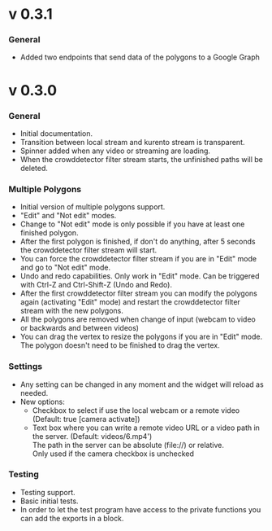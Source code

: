 v 0.3.1
==============

### General

- Added two endpoints that send data of the polygons to a Google Graph


v 0.3.0
==============


### General

- Initial documentation.
- Transition between local stream and kurento stream is transparent.
- Spinner added when any video or streaming are loading.
- When the crowddetector filter stream starts, the unfinished paths will be deleted.


### Multiple Polygons

- Initial version of multiple polygons support.
- "Edit" and "Not edit" modes.
- Change to "Not edit" mode is only possible if you have at least one finished polygon.
- After the first polygon is finished, if don't do anything, after 5 seconds the crowddetector filter stream will start.
- You can force the crowddetector filter stream if you are in "Edit" mode and go to "Not edit" mode.
- Undo and redo capabilities. Only work in "Edit" mode. Can be triggered with Ctrl-Z and Ctrl-Shift-Z (Undo and Redo).
- After the first crowddetector filter stream you can modify the polygons again (activating "Edit" mode) and restart the crowddetector filter stream with the new polygons.
- All the polygons are removed when change of input (webcam to video or backwards and between videos)
- You can drag the vertex to resize the polygons if you are in "Edit" mode. The polygon doesn't need to be finished to drag the vertex.


### Settings

- Any setting can be changed in any moment and the widget will reload as needed.
- New options:
    - Checkbox to select if use the local webcam or a remote video (Default: true [camera activate])
    - Text box where you can write a remote video URL or a video path in the server. (Default: videos/6.mp4') <br/>
    The path in the server can be absolute (file://) or relative.<br/>
    Only used if the camera checkbox is unchecked


### Testing

- Testing support.
- Basic initial tests.
- In order to let the test program have access to the private functions you can add the exports in a block.
